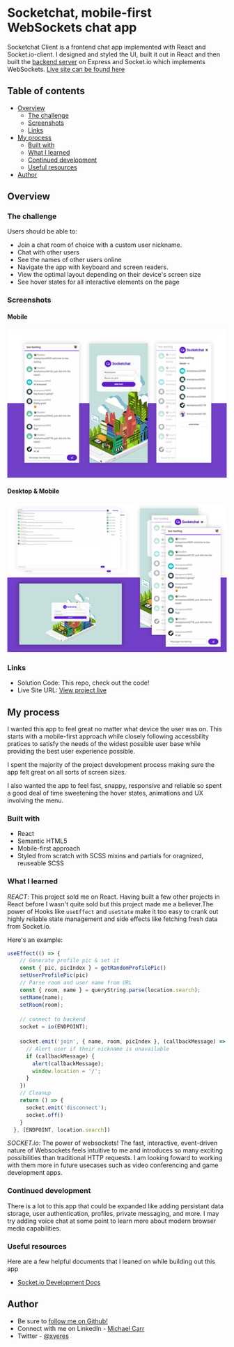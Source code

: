 # Socketchat, mobile-first WebSockets chat app 
Socketchat Client is a frontend chat app implemented with React and Socket.io-client. I designed and styled the UI, built it out in React and then built the [backend server](https://github.com/xyeres/socketchat-server) on Express and Socket.io which implements WebSockets. [Live site can be found here](https://inspiring-goodall-255229.netlify.app/)

## Table of contents

- [Overview](#overview)
  - [The challenge](#the-challenge)
  - [Screenshots](#screenshots)
  - [Links](#links)
- [My process](#my-process)
  - [Built with](#built-with)
  - [What I learned](#what-i-learned)
  - [Continued development](#continued-development)
  - [Useful resources](#useful-resources)
- [Author](#author)

## Overview

### The challenge

Users should be able to:

- Join a chat room of choice with a custom user nickname.
- Chat with other users
- See the names of other users online
- Navigate the app with keyboard and screen readers.
- View the optimal layout depending on their device's screen size
- See hover states for all interactive elements on the page


### Screenshots
#### Mobile
![](./screen-feature.png)
#### Desktop & Mobile
![](./screen-feature-desktop.png)
### Links

- Solution Code: This repo, check out the code!
- Live Site URL: [View project live](https://inspiring-goodall-255229.netlify.app/)

## My process
I wanted this app to feel great no matter what device the user was on. This starts with a mobile-first approach while closely following accessbility pratices to satisfy the needs of the widest possible user base while providing the best user experience possible.

I spent the majority of the project development process making sure the app felt great on all sorts of screen sizes.

I also wanted the app to feel fast, snappy, responsive and reliable so spent a good deal of time sweetening the hover states, animations and UX involving the menu. 

### Built with

- React
- Semantic HTML5
- Mobile-first approach
- Styled from scratch with SCSS mixins and partials for oragnized, reuseable SCSS

### What I learned
*REACT*: This project sold me on React. Having built a few other projects in React before I wasn't quite sold but this project made me a believer.The power of Hooks like `useEffect` and `useState` make it too easy to crank out highly reliable state management and side effects like fetching fresh data from Socket.io. 

Here's an example:

```js
useEffect(() => {
    // Generate profile pic & set it
    const { pic, picIndex } = getRandomProfilePic()
    setUserProfilePic(pic)
    // Parse room and user name from URL
    const { room, name } = queryString.parse(location.search);
    setName(name);
    setRoom(room);

    // connect to backend 
    socket = io(ENDPOINT);

    socket.emit('join', { name, room, picIndex }, (callbackMessage) => {
      // Alert user if their nickname is unavailable
      if (callbackMessage) {
        alert(callbackMessage);
        window.location = '/';
      }
    })
    // Cleanup
    return () => {
      socket.emit('disconnect');
      socket.off()
    }
  }, [ENDPOINT, location.search])
```

*SOCKET.io*: The power of websockets! The fast, interactive, event-driven nature of Websockets feels intuitive to me and introduces so many exciting possibilities than traditional HTTP requests. I am looking foward to working with them more in future usecases such as video conferencing and game development apps.    

### Continued development
There is a lot to this app that could be expanded like adding persistant data storage, user authentication, profiles, private messaging, and more. I may try adding voice chat at some point to learn more about modern browser media capabilities. 
### Useful resources
Here are a few helpful documents that I leaned on while building out this app
- [Socket.io Development Docs](https://socket.io/docs/v4)

## Author
- Be sure to [follow me on Github!](https://www.github.com/xyeres)
- Connect with me on LinkedIn - [Michael Carr](https://www.linkedin.com/in/mxcarr/)
- Twitter - [@xyeres](https://www.twitter.com/xyeres)
